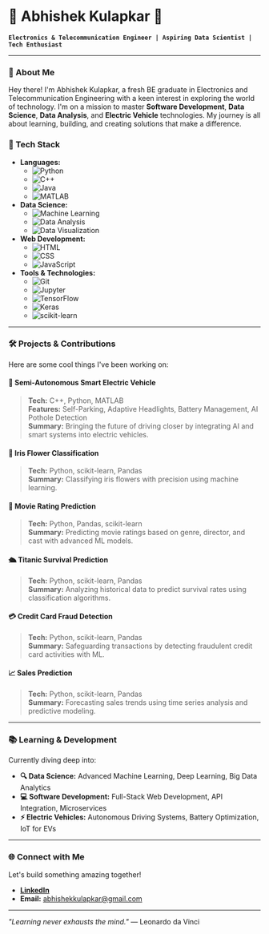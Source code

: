 # 🌟 Abhishek Kulapkar 🌟

**`Electronics & Telecommunication Engineer | Aspiring Data Scientist | Tech Enthusiast`**

---

### 🚀 About Me
Hey there! I'm Abhishek Kulapkar, a fresh BE graduate in Electronics and Telecommunication Engineering with a keen interest in exploring the world of technology. 
I'm on a mission to master **Software Development**, **Data Science**, **Data Analysis**, and **Electric Vehicle** technologies. My journey is all about learning, building, and creating solutions that make a difference.

### 🔧 Tech Stack
- **Languages:** 
  - ![Python](https://img.shields.io/badge/-Python-blue?style=flat-square&logo=python)
  - ![C++](https://img.shields.io/badge/-C++-00599C?style=flat-square&logo=cplusplus)
  - ![Java](https://img.shields.io/badge/-Java-red?style=flat-square&logo=java)
  - ![MATLAB](https://img.shields.io/badge/-MATLAB-orange?style=flat-square&logo=mathworks)
- **Data Science:**
  - ![Machine Learning](https://img.shields.io/badge/-Machine%20Learning-10217D?style=flat-square&logo=scikit-learn)
  - ![Data Analysis](https://img.shields.io/badge/-Data%20Analysis-FFC300?style=flat-square&logo=pandas)
  - ![Data Visualization](https://img.shields.io/badge/-Data%20Visualization-9A1F6A?style=flat-square&logo=plotly)
- **Web Development:**
  - ![HTML](https://img.shields.io/badge/-HTML-E34F26?style=flat-square&logo=html5)
  - ![CSS](https://img.shields.io/badge/-CSS-1572B6?style=flat-square&logo=css3)
  - ![JavaScript](https://img.shields.io/badge/-JavaScript-F7DF1E?style=flat-square&logo=javascript)
- **Tools & Technologies:**
  - ![Git](https://img.shields.io/badge/-Git-F05032?style=flat-square&logo=git)
  - ![Jupyter](https://img.shields.io/badge/-Jupyter-F37626?style=flat-square&logo=jupyter)
  - ![TensorFlow](https://img.shields.io/badge/-TensorFlow-FF6F00?style=flat-square&logo=tensorflow)
  - ![Keras](https://img.shields.io/badge/-Keras-D00000?style=flat-square&logo=keras)
  - ![scikit-learn](https://img.shields.io/badge/-scikit--learn-F7931E?style=flat-square&logo=scikit-learn)

---

### 🛠️ Projects & Contributions
Here are some cool things I've been working on:

#### 🚗 Semi-Autonomous Smart Electric Vehicle
> **Tech:** C++, Python, MATLAB  
> **Features:** Self-Parking, Adaptive Headlights, Battery Management, AI Pothole Detection  
> **Summary:** Bringing the future of driving closer by integrating AI and smart systems into electric vehicles.

#### 🌸 Iris Flower Classification
> **Tech:** Python, scikit-learn, Pandas  
> **Summary:** Classifying iris flowers with precision using machine learning.

#### 🎥 Movie Rating Prediction
> **Tech:** Python, Pandas, scikit-learn  
> **Summary:** Predicting movie ratings based on genre, director, and cast with advanced ML models.

#### 🛳️ Titanic Survival Prediction
> **Tech:** Python, scikit-learn, Pandas  
> **Summary:** Analyzing historical data to predict survival rates using classification algorithms.

#### 💳 Credit Card Fraud Detection
> **Tech:** Python, scikit-learn, Pandas  
> **Summary:** Safeguarding transactions by detecting fraudulent credit card activities with ML.

#### 📈 Sales Prediction
> **Tech:** Python, scikit-learn, Pandas  
> **Summary:** Forecasting sales trends using time series analysis and predictive modeling.

---

### 📚 Learning & Development
Currently diving deep into:
- **🔍 Data Science:** Advanced Machine Learning, Deep Learning, Big Data Analytics
- **💻 Software Development:** Full-Stack Web Development, API Integration, Microservices
- **⚡ Electric Vehicles:** Autonomous Driving Systems, Battery Optimization, IoT for EVs

---

### 🌐 Connect with Me
Let's build something amazing together!  
- **[LinkedIn](https://www.linkedin.com/in/abhishek-kulapkar-236a831a0/)**  
- **Email:** abhishekkulapkar@gmail.com  

---

*"Learning never exhausts the mind."* — Leonardo da Vinci
